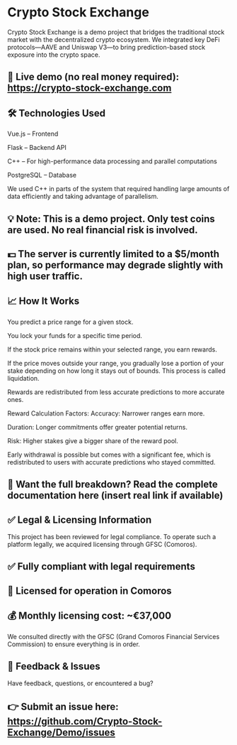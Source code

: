 # Crypto Stock Exchange
Crypto Stock Exchange is a demo project that bridges the traditional stock market with the decentralized crypto ecosystem. We integrated key DeFi protocols—AAVE and Uniswap V3—to bring prediction-based stock exposure into the crypto space.

## 🔗 Live demo (no real money required): <a>https://crypto-stock-exchange.com</a>

## 🛠️ Technologies Used
Vue.js – Frontend

Flask – Backend API

C++ – For high-performance data processing and parallel computations

PostgreSQL – Database

We used C++ in parts of the system that required handling large amounts of data efficiently and taking advantage of parallelism.

## 💡 Note: This is a demo project. Only test coins are used. No real financial risk is involved.
## 💵 The server is currently limited to a $5/month plan, so performance may degrade slightly with high user traffic.

## 📈 How It Works
You predict a price range for a given stock.

You lock your funds for a specific time period.

If the stock price remains within your selected range, you earn rewards.

If the price moves outside your range, you gradually lose a portion of your stake depending on how long it stays out of bounds. This process is called liquidation.

Rewards are redistributed from less accurate predictions to more accurate ones.

Reward Calculation Factors:
Accuracy: Narrower ranges earn more.

Duration: Longer commitments offer greater potential returns.

Risk: Higher stakes give a bigger share of the reward pool.

Early withdrawal is possible but comes with a significant fee, which is redistributed to users with accurate predictions who stayed committed.

## 📘 Want the full breakdown? Read the complete documentation here (insert real link if available)

## ✅ Legal & Licensing Information
This project has been reviewed for legal compliance.
To operate such a platform legally, we acquired licensing through GFSC (Comoros).

## ✅ Fully compliant with legal requirements

## 💼 Licensed for operation in Comoros

## 💰 Monthly licensing cost: ~€37,000

We consulted directly with the GFSC (Grand Comoros Financial Services Commission) to ensure everything is in order.

## 🐞 Feedback & Issues
Have feedback, questions, or encountered a bug?
## 👉 Submit an issue here: <a>https://github.com/Crypto-Stock-Exchange/Demo/issues</a>
